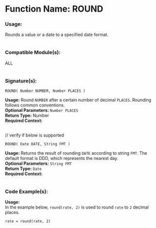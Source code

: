# Function Name: ROUND

### Usage:
Rounds a value or a date to a specified date format.
<br><br>

### Compatible Module(s):
ALL
<br><br>

### Signature(s):
```
ROUND( Number NUMBER, Number PLACES )
```
**Usage:** Round `NUMBER` after a certain number of decimal `PLACES`. Rounding follows common conventions.<br>
**Optional Parameters:** `Number PLACES`<br>
**Return Type:** Number<br>
**Required Context:**<br>
<br>

// verify if below is supported
```
ROUND( Date DATE, String FMT )
```
**Usage:** Returns the result of rounding `DATE` according to string `FMT`. The default format is DDD, which represents the nearest day.
<br>
**Optional Parameters:** `String FMT`<br>
**Return Type:** `Date`<br>
**Required Context:**<br>
<br>

### Code Example(s):
**Usage:**<br>
In the example below, `round(rate, 2)` is used to round `rate` to `2` decimal places.
```
rate = round(rate, 2)
```